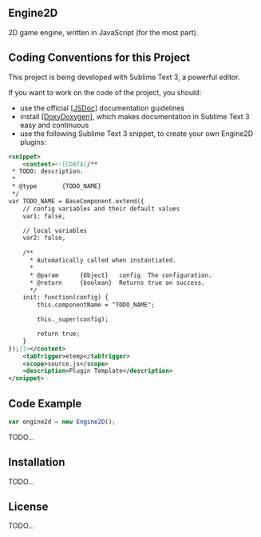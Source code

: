## Engine2D
2D game engine, written in JavaScript (for the most part).

## Coding Conventions for this Project
This project is being developed with Sublime Text 3, a powerful editor.

If you want to work on the code of the project, you should:

* use the official [[JSDoc]](http://usejsdoc.org/) documentation guidelines
* install [[DoxyDoxygen]](https://github.com/20Tauri/DoxyDoxygen), which makes documentation in Sublime Text 3 easy and continuous
* use the following Sublime Text 3 snippet, to create your own Engine2D plugins:
```xml
<snippet>
    <content><![CDATA[/**
 * TODO: description.
 *
 * @type       {TODO_NAME}
 */
var TODO_NAME = BaseComponent.extend({
    // config variables and their default values
    var1: false,

    // local variables
    var2: false,
    
    /**
      * Automatically called when instantiated.
      *
      * @param      {Object}   config  The configuration.
      * @return     {boolean}  Returns true on success.
      */
    init: function(config) {
        this.componentName = "TODO_NAME";

        this._super(config);

        return true;
    }
});]]></content>
    <tabTrigger>etemp</tabTrigger>
    <scope>source.js</scope>
    <description>Plugin Template</description>
</snippet>
```

## Code Example
```javascript
var engine2d = new Engine2D();
```

TODO...

## Installation
TODO...

## License
TODO...